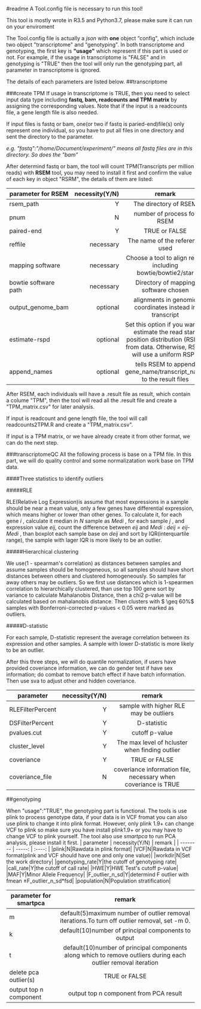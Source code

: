 #readme
A Tool.config file is necessary to run this tool!

This tool is mostly wrote in R3.5 and Python3.7, please make sure it can run on your enviroment

The Tool.config file is actually a *json* with **one** object “config", which include two object "transcriptome" and "genotyping". In both transcriptome and genotyping, the first key is **"usage"** which represent if this part is used or not. For example, if the usage in transcriptome is "FALSE" and in genotyping is "TRUE" then the tool will only run the genotyping part, all parameter in transcriptome is ignored.

The details of each parameters are listed below.
##transcriptome

###create TPM
If usage in transcriptome is TRUE, then you need to select input data type including **fastq, bam, readcounts and TPM matrix** by assigning the corresponding values. Note that if the input is a readcounts file, a gene length file is also needed.

If input files is fastq or bam, one(or two if fastq is paried-end)file(s) only represent one individual, so you have to put all files in one directory and sent the directory to the parameter.

*e.g. "fastq":"/home/Document/experiment/" means all fastq files are in this directory. So does the "bam"*

After determind fastq or bam, the tool will count TPM(Transcripts per million reads) with **RSEM** tool, you may need to install it first and confirm the value of each key in object "RSRM", the details of them are listed:

| parameter for RSEM| necessity(Y/N)|  remark  |
| --------   | -----:  | :----:    |
|rsem_path|  Y  |The directory of RSEM|
|pnum|N|number of process for RSEM|
|paired-end|Y|TRUE or FALSE|
|reffile|necessary|The name of the reference used|
|mapping software|necessary|Choose a tool to align reads including bowtie/bowtie2/star|
|bowtie software path|necessary|Directory of mapping software chosen|
|output_genome_bam|optional|alignments in genomic coordinates instead in transcript|
|estimate-rspd|optional|Set this option if you want to estimate the read start position distribution (RSPD) from data. Otherwise, RSEM will use a uniform RSPD|
|append_names|optional|tells RSEM to append gene_name/transcript_name to the result files|

After RSEM, each individuals will have a .result file as result, which contain a colume "TPM", then the tool will read all the .result file and create a "TPM_matrix.csv" for later analysis.

If input is readcount and gene length file, the tool will call readcounts2TPM.R and create a "TPM_matrix.csv".

If input is a TPM matrix, or we have already create it from other format, we can do the next step.

###transcriptomeQC
All the following process is base on a TPM file.
In this part, we will do quality control and some normalizatation work base on TPM data.

####Three statistics to identify outliers

#####RLE

RLE(Relative Log Expression)is assume that most expressions in a sample should be near a mean value, only a few genes have differential expression, which means higher or lower than other genes. To calculate it, for each gene *i* , calculate it median in *N* sample as *Medi* , for each sample *j* , and expression value *eij*, count the difference between *eij* and *Medi* : *deij = eij-Medi* , than boxplot each sample base on *deij* and sort by IQR(interquartile range), the sample with lager IQR is more likely to be an outlier. 

#####Hierarchical clustering

We use(1 - spearman's correlation) as distances between samples and assume samples should be homogeneous, so all samples should have short distances between others and clustered homogeneously. So samples far away others may be outliers. So we first use distances which is 1-spearmen correlation to hierarchically clustered, than use top 100 gene sort by variance to calculate Mahalanobis Distance, then a chi2 p-value will be calculated based on mahalanobis distance. Then clusters with $ \geq 60\%$ samples with Bonferroni-corrected p-values < 0.05 were marked as outliers.

#####D-statistic

For each sample, D-statistic represent the average correlation between its expression and other samples. A sample with lower D-statistic is more likely to be an outlier.

After this three steps, we will do quantile normalization, if users have provided coveriance information, we can do gender test if have sex information; do combat to remove batch effect if have batch information. Then use sva to adjust other and hidden coveriance.

| parameter        | necessity(Y/N)   |  remark  |
| --------   | -----:  | :----:  |
|RLEFilterPercent|Y|sample with higher RLE may be outliers|
|DSFilterPercent|Y|D-statistic|
|pvalues.cut|Y|cutoff p-value|
|cluster_level|Y|The max level of hcluster when finding outlier|
|coveriance|Y|TRUE or FALSE|
|coveriance_file|N|coveriance information file, necessary when coveriance is TRUE|

##genotyping

When "usage":"TRUE", the genotyping part is functional. The tools is use plink to process genotype data, if your data is in VCF fromat you can also use plink to change it into plink format. However, only plink 1.9+ can change VCF to plink so make sure you have install plink1.9+ or you may have to change VCF to plink yourself. The tool also use *smartpca* to run PCA analysis, please install it first.
| parameter        | necessity(Y/N)   |  remark  |
| --------   | -----:  | :----:  |
|plink|N|Rawdata in plink format|
|VCF|N|Rawdata in VCF format(plink and VCF should have one and only one value)|
|workdir|N|Set the work directory|
|genotyping_rate|Y|the cutoff of genotyping rate|
|call_rate|Y|the cutoff of call rate|
|HWE|Y|HWE Test's cutoff p-value|
|MAF|Y|Minor Allele Frequency|
|F_outlier_n_sd|Y|determind F outlier with fmean $\pm$F_outlier_n_sd\*fsd|
|population|N|Population stratification| 

| parameter for smartpca| remark  |
| ------ | :----:  |
|m|default(5)maximum number of outlier removal iterations.To turn off outlier removal, set -m 0.|
|k|default(10)number of principal components to output|
|t|default(10)number of principal components along which to remove outliers during each outlier removal iteration|
|delete pca outlier(s)|TRUE or FALSE|
|output top n component|output top n component from PCA result|


